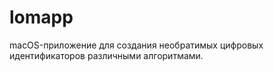 # lomapp
macOS-приложение для создания необратимых цифровых идентификаторов различными алгоритмами.
